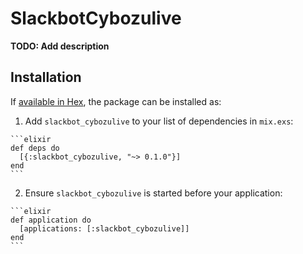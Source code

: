 # SlackbotCybozulive

**TODO: Add description**

## Installation

If [available in Hex](https://hex.pm/docs/publish), the package can be installed as:

  1. Add `slackbot_cybozulive` to your list of dependencies in `mix.exs`:

    ```elixir
    def deps do
      [{:slackbot_cybozulive, "~> 0.1.0"}]
    end
    ```

  2. Ensure `slackbot_cybozulive` is started before your application:

    ```elixir
    def application do
      [applications: [:slackbot_cybozulive]]
    end
    ```

